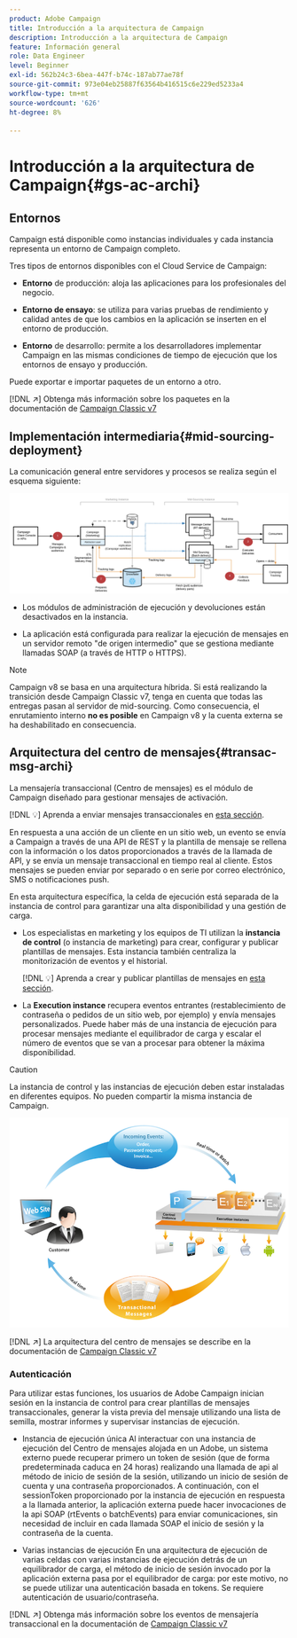```yaml
---
product: Adobe Campaign
title: Introducción a la arquitectura de Campaign
description: Introducción a la arquitectura de Campaign
feature: Información general
role: Data Engineer
level: Beginner
exl-id: 562b24c3-6bea-447f-b74c-187ab77ae78f
source-git-commit: 973e04eb25887f63564b416515c6e229ed5233a4
workflow-type: tm+mt
source-wordcount: '626'
ht-degree: 8%

---
```


# Introducción a la arquitectura de Campaign{#gs-ac-archi}

## Entornos

Campaign está disponible como instancias individuales y cada instancia representa un entorno de Campaign completo.

Tres tipos de entornos disponibles con el Cloud Service de Campaign:

* **Entorno** de producción: aloja las aplicaciones para los profesionales del negocio.

* **Entorno de ensayo**: se utiliza para varias pruebas de rendimiento y calidad antes de que los cambios en la aplicación se inserten en el entorno de producción.

* **Entorno** de desarrollo: permite a los desarrolladores implementar Campaign en las mismas condiciones de tiempo de ejecución que los entornos de ensayo y producción.

Puede exportar e importar paquetes de un entorno a otro.

[!DNL :arrow_upper_right:] Obtenga más información sobre los paquetes en la documentación de  [Campaign Classic v7](https://experienceleague.adobe.com/docs/campaign-classic/using/getting-started/administration-basics/working-with-data-packages.html)

## Implementación intermediaria{#mid-sourcing-deployment}

La comunicación general entre servidores y procesos se realiza según el esquema siguiente:

![](assets/architecture.png)

* Los módulos de administración de ejecución y devoluciones están desactivados en la instancia.

* La aplicación está configurada para realizar la ejecución de mensajes en un servidor remoto &quot;de origen intermedio&quot; que se gestiona mediante llamadas SOAP (a través de HTTP o HTTPS).

>[!NOTE]
>
> Campaign v8 se basa en una arquitectura híbrida. Si está realizando la transición desde Campaign Classic v7, tenga en cuenta que todas las entregas pasan al servidor de mid-sourcing.
> Como consecuencia, el enrutamiento interno **no es posible** en Campaign v8 y la cuenta externa se ha deshabilitado en consecuencia.

## Arquitectura del centro de mensajes{#transac-msg-archi}

La mensajería transaccional (Centro de mensajes) es el módulo de Campaign diseñado para gestionar mensajes de activación.

[!DNL :bulb:] Aprenda a enviar mensajes transaccionales en  [esta sección](../send/transactional.md).

En respuesta a una acción de un cliente en un sitio web, un evento se envía a Campaign a través de una API de REST y la plantilla de mensaje se rellena con la información o los datos proporcionados a través de la llamada de API, y se envía un mensaje transaccional en tiempo real al cliente. Estos mensajes se pueden enviar por separado o en serie por correo electrónico, SMS o notificaciones push.

En esta arquitectura específica, la celda de ejecución está separada de la instancia de control para garantizar una alta disponibilidad y una gestión de carga.

* Los especialistas en marketing y los equipos de TI utilizan la **instancia de control** (o instancia de marketing) para crear, configurar y publicar plantillas de mensajes. Esta instancia también centraliza la monitorización de eventos y el historial.

   [!DNL :bulb:] Aprenda a crear y publicar plantillas de mensajes en  [esta sección](../send/transactional.md).

* La **Execution instance** recupera eventos entrantes (restablecimiento de contraseña o pedidos de un sitio web, por ejemplo) y envía mensajes personalizados. Puede haber más de una instancia de ejecución para procesar mensajes mediante el equilibrador de carga y escalar el número de eventos que se van a procesar para obtener la máxima disponibilidad.

>[!CAUTION]
>
>La instancia de control y las instancias de ejecución deben estar instaladas en diferentes equipos. No pueden compartir la misma instancia de Campaign.

![](assets/messagecenter_diagram.png)

[!DNL :arrow_upper_right:] La arquitectura del centro de mensajes se describe en la documentación de  [Campaign Classic v7](https://experienceleague.adobe.com/docs/campaign-classic/using/transactional-messaging/configure-transactional-messaging/transactional-messaging-architecture.html)

### Autenticación

Para utilizar estas funciones, los usuarios de Adobe Campaign inician sesión en la instancia de control para crear plantillas de mensajes transaccionales, generar la vista previa del mensaje utilizando una lista de semilla, mostrar informes y supervisar instancias de ejecución.

* Instancia de ejecución única
Al interactuar con una instancia de ejecución del Centro de mensajes alojada en un Adobe, un sistema externo puede recuperar primero un token de sesión (que de forma predeterminada caduca en 24 horas) realizando una llamada de api al método de inicio de sesión de la sesión, utilizando un inicio de sesión de cuenta y una contraseña proporcionados.
A continuación, con el sessionToken proporcionado por la instancia de ejecución en respuesta a la llamada anterior, la aplicación externa puede hacer invocaciones de la api SOAP (rtEvents o batchEvents) para enviar comunicaciones, sin necesidad de incluir en cada llamada SOAP el inicio de sesión y la contraseña de la cuenta.

* Varias instancias de ejecución
En una arquitectura de ejecución de varias celdas con varias instancias de ejecución detrás de un equilibrador de carga, el método de inicio de sesión invocado por la aplicación externa pasa por el equilibrador de carga: por este motivo, no se puede utilizar una autenticación basada en tokens. Se requiere autenticación de usuario/contraseña.

[!DNL :arrow_upper_right:] Obtenga más información sobre los eventos de mensajería transaccional en la documentación de  [Campaign Classic v7](https://experienceleague.adobe.com/docs/campaign-classic/using/transactional-messaging/processing/event-description.html#about-transactional-messaging-datamodel)